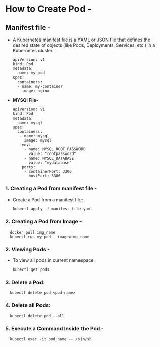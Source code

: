 # How to Create Pod -
## Manifest file -
- A Kubernetes manifest file is a YAML or JSON file that defines the desired state of objects (like Pods, Deployments, Services, etc.) in a Kubernetes cluster.

      apiVersion: v1
      kind: Pod
      metadata:
        name: my-pod
      spec:
        containers:
        - name: my-container
          image: nginx

- **MYSQl File-**

      apiVersion: v1
      kind: Pod
      metadata:
        name: mysql
      spec:
        containers:
         - name: mysql
           image: mysql
          env:
           - name: MYSQL_ROOT_PASSWORD
             value: "rootpassword"
           - name: MYSQL_DATABASE
             value: "mydatabase"
          ports:
           - containerPort: 3306
             hostPort: 3306



### 1. Creating a Pod from manifest file -
- Create a Pod from a manifest file:

      kubectl apply -f manifest_file.yaml

### 2. Creating a Pod from Image -

      docker pull img_name
      kubectl run my-pod --image=img_name


### 2. Viewing Pods -
- To view all pods in current namespace.

      kubectl get pods
      

### 3. Delete a Pod:

      kubectl delete pod <pod-name>

### 4. Delete all Pods:

      kubectl delete pod --all

### 5. Execute a Command Inside the Pod -

      kubectl exec -it pod_name -- /bin/sh
